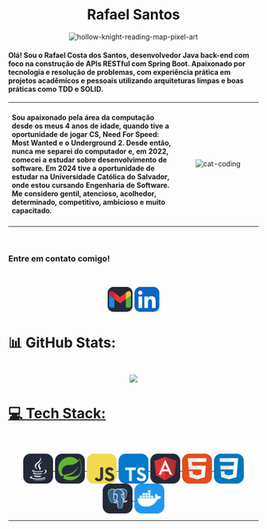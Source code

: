 
<h1 align="center"> Rafael Santos </h1>

<div align="center">
    
  ![hollow-knight-reading-map-pixel-art](https://github.com/user-attachments/assets/ce593ded-b161-41de-8663-3d122fcfe013)

</div>

<h4 align="left">
  Olá! Sou o Rafael Costa dos Santos, desenvolvedor Java back-end com foco na construção de APIs RESTful com Spring Boot. Apaixonado por tecnologia e resolução de problemas, com experiência prática em projetos acadêmicos e pessoais utilizando arquiteturas limpas e boas práticas como TDD e SOLID.
</h4>

<table>
  <tr>
    <td valign="top">
      <h4>
          Sou apaixonado pela área da computação desde os meus 4 anos de idade, 
      quando tive a oportunidade de jogar CS, Need For Speed: Most Wanted e o Underground 2. 
      Desde então, nunca me separei do computador e, em 2022, comecei a estudar sobre desenvolvimento de software. 
      Em 2024 tive a oportunidade de estudar na Universidade Católica do Salvador, onde estou cursando Engenharia de Software.
      Me considero gentil, atencioso, acolhedor, determinado, competitivo, ambicioso e muito capacitado.
      </h4>
    </td>
    <td width="150" align="center">
      <img height="200" width="150" alt="cat-coding" src="https://media.tenor.com/ogsH7Ailje8AAAAM/cat-funny-cat.gif">
    </td>
  </tr>
</table>

  
<br>

### Entre em contato comigo!
<div align="center"><br>
    
<a href="mailto:raafael.cs@gmail.com"><img src="https://github.com/tandpfun/skill-icons/raw/main/icons/Gmail-Dark.svg" alt="E-mail" height="50" width="50"></a>
<a href="https://www.linkedin.com/in/devrafael-santos"><img src="https://github.com/tandpfun/skill-icons/raw/main/icons/LinkedIn.svg" alt="LinkedIn" height="50" width="50"></a>
</div>



# 📊 GitHub Stats:
<div align="center"><br>
  <a href="https://github.com/devrafael-santos">
  <img height="180em" src="https://github-readme-stats.vercel.app/api/top-langs/?username=devrafael-santos&show_icons=false&theme=dracula&include_all_commits=true&count_private=true&layout=compact"/>
    
</div>

  # 💻 Tech Stack:
  <div style="display: inline_block" align="center"><br><br>
  <img align="center" alt="Rafa-Java" height="60" width="60" src="https://github.com/tandpfun/skill-icons/blob/main/icons/Java-Dark.svg">
  <img align="center" alt="Rafa-Spring" height="60" width="60" src="https://github.com/tandpfun/skill-icons/blob/main/icons/Spring-Dark.svg">
  <img align="center" alt="Rafa-Js" height="60" width="60" src="https://github.com/tandpfun/skill-icons/blob/main/icons/JavaScript.svg">
  <img align="center" alt="Rafa-Ts" height="60" width="60" src="https://github.com/tandpfun/skill-icons/blob/main/icons/TypeScript.svg">
  <img align="center" alt="Rafa-Angular" height="60" width="60" src="https://github.com/tandpfun/skill-icons/blob/main/icons/Angular-Dark.svg">
  <img align="center" alt="Rafa-HTML" height="60" width="60" src="https://github.com/tandpfun/skill-icons/blob/main/icons/HTML.svg">
  <img align="center" alt="Rafa-CSS" height="60" width="60" src="https://github.com/tandpfun/skill-icons/blob/main/icons/CSS.svg">
  <img align="center" alt="Rafa-postgres" height="60" width="60" src="https://github.com/tandpfun/skill-icons/raw/main/icons/PostgreSQL-Dark.svg"> 
  <img align="center" alt="Rafa-docker" height="60" width="60" src="https://github.com/tandpfun/skill-icons/raw/main/icons/Docker.svg">
  </div>


---
